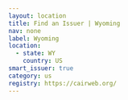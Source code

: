 ```yaml
---
layout: location
title: Find an Issuer | Wyoming
nav: none
label: Wyoming
location:
  - state: WY
    country: US
smart_issuer: true
category: us
registry: https://cairweb.org/
---
```


